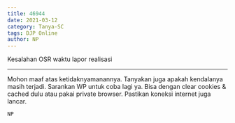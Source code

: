 ```yaml
---
title: 46944
date: 2021-03-12
category: Tanya-SC
tags: DJP Online
author: NP
---
```


Kesalahan OSR waktu lapor realisasi

---

Mohon maaf atas ketidaknyamanannya. Tanyakan juga apakah kendalanya masih terjadi. Sarankan WP untuk coba lagi ya. Bisa dengan clear cookies & cached dulu atau pakai private browser. Pastikan koneksi internet juga lancar.

`NP`
